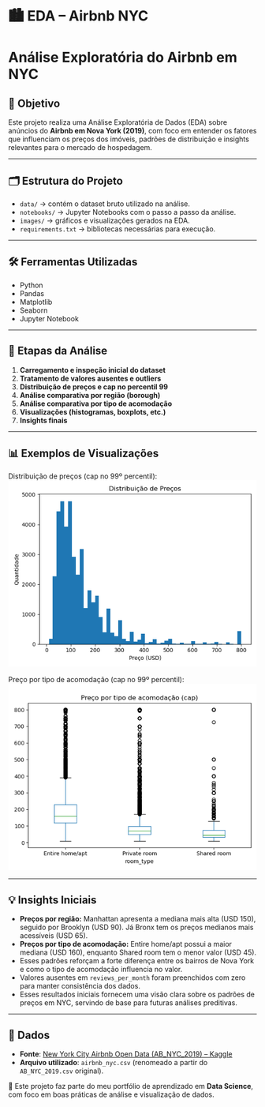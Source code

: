 # 🏙️ EDA – Airbnb NYC

# Análise Exploratória do Airbnb em NYC

## 🎯 Objetivo
Este projeto realiza uma Análise Exploratória de Dados (EDA) sobre anúncios do **Airbnb em Nova York (2019)**, com foco em entender os fatores que influenciam os preços dos imóveis, padrões de distribuição e insights relevantes para o mercado de hospedagem.

---

## 🗂 Estrutura do Projeto
- `data/` → contém o dataset bruto utilizado na análise.  
- `notebooks/` → Jupyter Notebooks com o passo a passo da análise.  
- `images/` → gráficos e visualizações gerados na EDA.  
- `requirements.txt` → bibliotecas necessárias para execução.  

---

## 🛠 Ferramentas Utilizadas
- Python  
- Pandas  
- Matplotlib  
- Seaborn  
- Jupyter Notebook  

---

## 🔎 Etapas da Análise
1. **Carregamento e inspeção inicial do dataset**  
2. **Tratamento de valores ausentes e outliers**  
3. **Distribuição de preços e cap no percentil 99**  
4. **Análise comparativa por região (borough)**  
5. **Análise comparativa por tipo de acomodação**  
6. **Visualizações (histogramas, boxplots, etc.)**  
7. **Insights finais**

---

## 📊 Exemplos de Visualizações

Distribuição de preços (cap no 99º percentil):  
![Distribuição de Preços](images/preco_hist.png)

Preço por tipo de acomodação (cap no 99º percentil):  
![Preço por Tipo de Acomodação](images/preco_por_tipo_box.png)

---

## 💡 Insights Iniciais

- **Preços por região:** Manhattan apresenta a mediana mais alta (USD 150), seguido por Brooklyn (USD 90). Já Bronx tem os preços medianos mais acessíveis (USD 65).  
- **Preços por tipo de acomodação:** Entire home/apt possui a maior mediana (USD 160), enquanto Shared room tem o menor valor (USD 45).  
- Esses padrões reforçam a forte diferença entre os bairros de Nova York e como o tipo de acomodação influencia no valor.  
- Valores ausentes em `reviews_per_month` foram preenchidos com zero para manter consistência dos dados.
- Esses resultados iniciais fornecem uma visão clara sobre os padrões de preços em NYC, servindo de base para futuras análises preditivas.


---


## 📁 Dados
- **Fonte**: [New York City Airbnb Open Data (AB_NYC_2019) – Kaggle](https://www.kaggle.com/datasets/dgomonov/new-york-city-airbnb-open-data)
- **Arquivo utilizado**: `airbnb_nyc.csv` (renomeado a partir do `AB_NYC_2019.csv` original).


📌 Este projeto faz parte do meu portfólio de aprendizado em **Data Science**, com foco em boas práticas de análise e visualização de dados.
